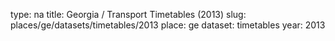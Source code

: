 type: na
title: Georgia / Transport Timetables (2013)
slug: places/ge/datasets/timetables/2013
place: ge
dataset: timetables
year: 2013
